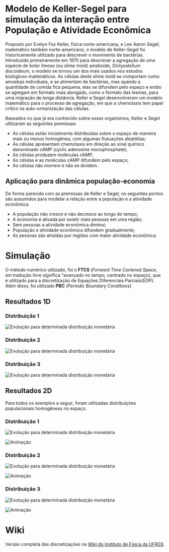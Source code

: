 # Modelo de Keller-Segel para simulação da interação entre População e Atividade Econômica

Proposto por Evelyn Fox Keller, física norte-americana, e Lee Aaron Segel, matemático também norte-americano, o modelo de Keller-Segel foi historicamente utilizado para descrever o movimento de bactérias. Introduzido primeiramente em 1970 para descrever a agregação de uma espécie de bolor limoso (ou slime mold) ameboide, Dictyostelium discoideum, o modelo se tornou um dos mais usados nos estudos biológicos-matemáticos. As células deste slime mold se comportam como amoebas individuais, e se alimentam de bactérias, mas quando a quantidade de comida fica pequena, elas se difundem pelo espaço e então se agregam em formato mais alongado, como o formato das lesmas, para uma migração de longa distância. Keller e Segel desenvolveram um modelo matemático para o processo de agregação, em que a chemotaxis tem papel crítico na auto-ormanização das células.

Baseados no que já era conhecido sobre esses organismos, Keller e Segel utilizaram as seguintes premissas:
* As células estão inicialmente distribuídas sobre o espaço de maneira mais ou menos homogênea, com algumas flutuações aleatótias;
* As células apresentam chemotaxis em direção ao sinal químico denominado cAMP (cyclic adenosine monophosphate);
* As células produzem moléculas cAMP;
* As células e as moléculas cAMP difundem pelo espaço;
* As células não morrem e não se dividem.

## Aplicação para dinâmica população-economia
De forma parecida com as premissas de Keller e Segel, os seguintes pontos são assumidos para modelar a relação entre a população e a atividade econômica:
* A população não cresce e não decresce ao longo do tempo;
* A economia é ativada por existir mais pessoas em uma região;
* Sem pessoas a atividade econômica diminui;
* População e atividade econômica difundem gradualmente;
* As pessoas são atraídas por regiões com maior atividade econômica.

# Simulação
O método numérico utilizado, foi o **FTCS** (*Forward Time Centered Space*, em tradução livre significa "avançado no tempo, centrado no espaço), que é utilizado para a discretização de Equações Diferenciais Parciais(EDP). Além disso, foi utilizado **PBC** (*Periodic Boundary Conditions*)

## Resultados 1D

### Distribuição 1
![Evolução para determinada distribuição monetária][dist1-1d]

[dist1-1d]:https://github.com/leonardob17/keller-segel/blob/main/imagens/1D-1.jpeg

### Distribuição 2
![Evolução para determinada distribuição monetária][dist2-1d]

[dist2-1d]:https://github.com/leonardob17/keller-segel/blob/main/imagens/1D-2.jpeg

### Distribuição 3
![Evolução para determinada distribuição monetária][dist3-1d]

[dist3-1d]:https://github.com/leonardob17/keller-segel/blob/main/imagens/1D-3.jpeg

## Resultados 2D
Para todos os exemplos a seguir, foram utilizadas distribuições populacionais homogêneas no espaço.

### Distribuição 1
![Evolução para determinada distribuição monetária][dist1-2d]

[dist1-2d]:https://github.com/leonardob17/keller-segel/blob/main/imagens/comparacao_tempos.png

![Animação][dist1-2d-gif]

[dist1-2d-gif]:https://github.com/leonardob17/keller-segel/blob/main/imagens/dinamica_pop_eco_2d.gif

### Distribuição 2
![Evolução para determinada distribuição monetária][dist2-2d]

[dist2-2d]:https://github.com/leonardob17/keller-segel/blob/main/imagens/comparacao_tempos_dinheiro_desuniforme.png

![Animação][dist2-2d-gif]

[dist2-2d-gif]:https://github.com/leonardob17/keller-segel/blob/main/imagens/dinamica_pop_eco_2d_dinheiro_desuniform.gif

### Distribuição 3
![Evolução para determinada distribuição monetária][dist3-2d]

[dist3-2d]:https://github.com/leonardob17/keller-segel/blob/main/imagens/comparacao_tempos_pop_uniforme_sem_dinheiro.png

![Animação][dist3-2d-gif]

[dist3-2d-gif]:https://github.com/leonardob17/keller-segel/blob/main/imagens/dinamica_pop_eco_2d_pop_uniforme_sem_dinheiro.gif

# Wiki
Versão completa das discretizações na [Wiki do Instituto de Física da UFRGS](https://fiscomp.if.ufrgs.br/index.php/Modelo_de_Keller-Segel_para_rela%C3%A7%C3%A3o_popula%C3%A7%C3%A3o-economia)
